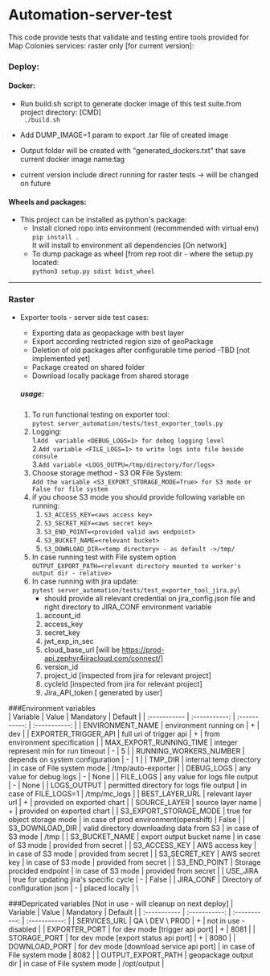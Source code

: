 # Automation-server-test

This code provide tests that validate and testing entire tools provided for Map Colonies services: raster only [for current version]:

### Deploy:
#### Docker:
- Run build.sh script to generate docker image of this test suite.from project directory: [CMD]\
`` ./build.sh``
- Add DUMP_IMAGE=1 param to export .tar file of created image
- Output folder will be created with "generated_dockers.txt" that save current docker image name:tag

- current version include direct running for raster tests -> will be changed on future

#### Wheels and packages:
- This project can be installed as python's package:
    - Install cloned ropo into environment (recommended with virtual env)\
    ``pip install .``\
    It will install to environment all dependencies [On network]
    - To dump package as wheel [from rep root dir - where the setup.py located:\
    ``python3 setup.py sdist bdist_wheel``
*** 
### Raster
 - Exporter tools - server side test cases:
   - Exporting data as geopackage with best layer
   - Export according restricted region size of geoPackage
   - Deletion of old packages after configurable time period -TBD [not implemented yet]
   - Package created on shared folder
   - Download locally package from shared storage
   
   ##### usage:
   1. To run functional testing on exporter tool:\
   ``pytest server_automation/tests/test_exporter_tools.py``
   2. Logging:\
        1.``Add  variable <DEBUG_LOGS=1> for debog logging level``\
        2.``Add variable <FILE_LOGS=1> to write logs into file beside consule``\
        3.``Add variable <LOGS_OUTPU=/tmp/directory/for/logs>``
   3. Choose storage method - S3 OR File System:\
   ``Add the variable <S3_EXPORT_STORAGE_MODE=True> for S3 mode or False for file system``
   4. if you choose S3 mode you should provide following variable on running:
        1. ``S3_ACCESS_KEY=<aws access key>``
        2. ``S3_SECRET_KEY=<aws secret key>`` 
        3. ``S3_END_POINT=<provided valid aws endpoint>``
        4. ``S3_BUCKET_NAME=<relevant bucket>``
        5. ``S3_DOWNLOAD_DIR=<temp directory> - as default ->/tmp/``
   5. In case running test with File system option\
   ``OUTPUT_EXPORT_PATH=<relevant directory mounted to worker's output dir - relative>``
   6. In case running with jira update: \
   ``pytest server_automation/tests/test_exporter_tool_jira.py``\
        * should provide all relevant credential on jira_config.json file and right directory to JIRA_CONF environment variable
        1. account_id
        2. access_key
        3. secret_key
        4. jwt_exp_in_sec
        5. cloud_base_url [will be https://prod-api.zephyr4jiracloud.com/connect/]
        6. version_id
        7. project_id [inspected from jira for relevant project]
        8. cycleId [inspected from jira for relevant project]
        9. Jira_API_token [ generated by user]
        
###Environment variables        
|  Variable   | Value       | Mandatory   |   Default   |
| :----------- | :-----------: | :-----------: | :-----------: |
| ENVIRONMENT_NAME | environment running on | + | dev | 
| EXPORTER_TRIGGER_API | full uri of trigger api | + | from environment specification | 
| MAX_EXPORT_RUNNING_TIME   | integer represent min for run timeout | - | 5 | 
| RUNNING_WORKERS_NUMBER   | depends on system configuration | - | 1 | 
| TMP_DIR | internal temp directory | in case of File system mode | /tmp/auto-exporter | 
| DEBUG_LOGS | any value for debug logs | - | None | 
| FILE_LOGS | any value for logs file output | - | None | 
| LOGS_OUTPUT | permitted directory for logs file output | in case of FILE_LOGS=1 | /tmp/mc_logs |
| BEST_LAYER_URL   | relevant layer url | + | provided on exported chart | 
| SOURCE_LAYER | source layer name | + | provided on exported chart |
| S3_EXPORT_STORAGE_MODE   | true for object storage mode | in case of prod environment(openshift) | False | 
| S3_DOWNLOAD_DIR | valid directory downloading data from S3 | in case of S3 mode | /tmp | 
| S3_BUCKET_NAME | export output bucket name | in case of S3 mode | provided from secret | 
| S3_ACCESS_KEY | AWS access key | in case of S3 mode | provided from secret |
| S3_SECRET_KEY | AWS secret key | in case of S3 mode | provided from secret | 
| S3_END_POINT | Storage procided endpoint | in case of S3 mode | provided from secret | 
| USE_JIRA | true for updating jira's specific cycle | - | False | 
| JIRA_CONF | Directory of configuration json | - | placed locally | \

###Depricated variables [Not in use - will cleanup on next deploy]
|  Variable   | Value       | Mandatory   |   Default   |
| :----------- | :-----------: | :-----------: | :-----------: |
| SERVICES_URL | QA \ DEV \ PROD | + | not in use - disabled | 
| EXPORTER_PORT   | for dev mode [trigger api port]        | + | 8081 | 
| STORAGE_PORT   | for dev mode [export status api port]        | + | 8080 | 
| DOWNLOAD_PORT   | for dev mode [download service api port]        | in case of File system mode | 8082 | 
| OUTPUT_EXPORT_PATH | geopackage output dir | in case of File system mode | /opt/output | 
